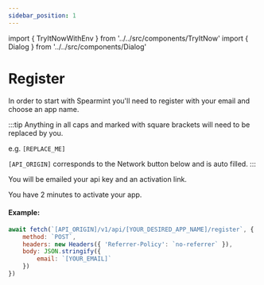 ```yaml
---
sidebar_position: 1
---
```

import { TryItNowWithEnv } from '../../src/components/TryItNow'
import { Dialog } from '../../src/components/Dialog'

# Register

In order to start with Spearmint you'll need to register with your email and choose an app name.

:::tip
Anything in all caps and marked with square brackets will need to be replaced by you.

e.g. `[REPLACE_ME]`

`[API_ORIGIN]` corresponds to the Network button below and is auto filled.
:::

You will be emailed your api key and an activation link.

You have 2 minutes to activate your app.

#### Example:

```js
await fetch(`[API_ORIGIN]/v1/api/[YOUR_DESIRED_APP_NAME]/register`, {
	method: `POST`,
    headers: new Headers({ 'Referrer-Policy': `no-referrer` }),
	body: JSON.stringify({
		email: `[YOUR_EMAIL]`
	})
})
```
<TryItNowWithEnv requiresKeys={false} />
<Dialog />
